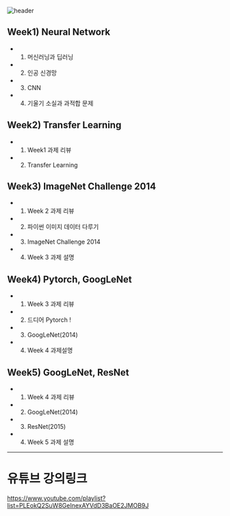 ![header](https://capsule-render.vercel.app/api?type=waving&color=gradient&height=120&animation=fadeIn&section=footer&text=Computer_Vision&fontAlign=60)


## Week1) **Neural Network**
- 1. <a>머신러닝과 딥러닝</a>
- 2. <a>인공 신경망</a>
- 3. <a>CNN</a>
- 4. <a>기울기 소실과 과적합 문제</a>


## Week2) Transfer Learning
- 1. Week1 과제 리뷰
- 2. Transfer Learning


## Week3) ImageNet Challenge 2014
- 1. Week 2 과제 리뷰
- 2. 파이썬 이미지 데이터 다루기
- 3. ImageNet Challenge 2014
- 4. Week 3 과제 설명


## Week4) Pytorch, GoogLeNet
- 1. Week 3 과제 리뷰
- 2. 드디어 Pytorch !
- 3. GoogLeNet(2014)
- 4. Week 4 과제설명


## Week5) GoogLeNet, ResNet
- 1. Week 4 과제 리뷰
- 2. GoogLeNet(2014)
- 3. ResNet(2015)
- 4. Week 5 과제 설명
--------

# 유튜브 강의링크 
<https://www.youtube.com/playlist?list=PLEokQ2SuW8GeInexAYVdD3BaOE2JMOB9J>


